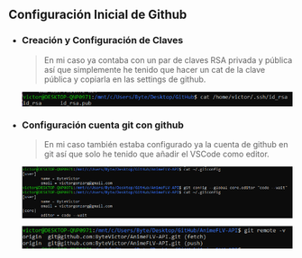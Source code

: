 ## Configuración Inicial de Github

 - ### Creación y Configuración de Claves
	 

	> En mi caso ya contaba con un par de claves RSA privada y pública así que simplemente he tenido que hacer un cat de la clave pública y copiarla en las settings de github.
	
    <img align="center" src="imagenes/Screenshot_1.png"></img>

 
 - ### Configuración cuenta git con github


   > En mi caso también estaba configurado ya la cuenta de github en git así que solo he tenido que añadir el VSCode como editor.
   	
   	<img align="center" src="imagenes/Screenshot_2.png"></img>


   	<img align="center" src="imagenes/Screenshot_3.png"></img>